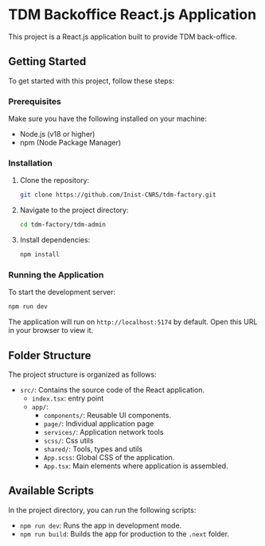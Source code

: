 # TDM Backoffice React.js Application

This project is a React.js application built to provide TDM back-office.

## Getting Started

To get started with this project, follow these steps:

### Prerequisites

Make sure you have the following installed on your machine:

- Node.js (v18 or higher)
- npm (Node Package Manager)

### Installation

1. Clone the repository:

   ```bash
   git clone https://github.com/Inist-CNRS/tdm-factory.git
   ```

2. Navigate to the project directory:

   ```bash
   cd tdm-factory/tdm-admin
   ```

3. Install dependencies:

   ```bash
   npm install
   ```

### Running the Application

To start the development server:

```bash
npm run dev
```

The application will run on `http://localhost:5174` by default. Open this URL in your browser to view it.

## Folder Structure

The project structure is organized as follows:

- `src/`: Contains the source code of the React application.
  - `index.tsx`: entry point
  - `app/`:
    - `components/`: Reusable UI components.
    - `page/`: Individual application page
    - `services/`: Application network tools
    - `scss/`: Css utils
    - `shared/`: Tools, types and utils
    - `App.scss`: Global CSS of the application.
    - `App.tsx`: Main elements where application is assembled.

## Available Scripts

In the project directory, you can run the following scripts:

- `npm run dev`: Runs the app in development mode.
- `npm run build`: Builds the app for production to the `.next` folder.
